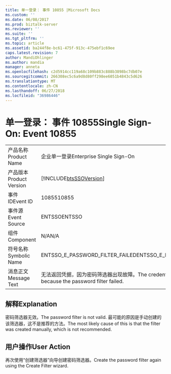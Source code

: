 ```yaml
---
title: 单一登录： 事件 10855 |Microsoft Docs
ms.custom: ''
ms.date: 06/08/2017
ms.prod: biztalk-server
ms.reviewer: ''
ms.suite: ''
ms.tgt_pltfrm: ''
ms.topic: article
ms.assetid: ba244f8e-bc61-475f-913c-475ebf1c69ee
caps.latest.revision: 7
author: MandiOhlinger
ms.author: mandia
manager: anneta
ms.openlocfilehash: c2d5914cc119a68c109b883c888b3898bc7db07e
ms.sourcegitcommit: 266308ec5c6a9d8d80ff298ee6051b4843c5d626
ms.translationtype: MT
ms.contentlocale: zh-CN
ms.lasthandoff: 06/27/2018
ms.locfileid: "36986446"
---
```

# <a name="single-sign-on-event-10855"></a><span data-ttu-id="9c102-102">单一登录： 事件 10855</span><span class="sxs-lookup"><span data-stu-id="9c102-102">Single Sign-On: Event 10855</span></span>

|                 |                                                                        |
|-----------------|------------------------------------------------------------------------|
|  <span data-ttu-id="9c102-103">产品名称</span><span class="sxs-lookup"><span data-stu-id="9c102-103">Product Name</span></span>   |                       <span data-ttu-id="9c102-104">企业单一登录</span><span class="sxs-lookup"><span data-stu-id="9c102-104">Enterprise Single Sign-On</span></span>                        |
| <span data-ttu-id="9c102-105">产品版本</span><span class="sxs-lookup"><span data-stu-id="9c102-105">Product Version</span></span> |       [!INCLUDE[btsSSOVersion](../includes/btsssoversion-md.md)]       |
|    <span data-ttu-id="9c102-106">事件 ID</span><span class="sxs-lookup"><span data-stu-id="9c102-106">Event ID</span></span>     |                                 <span data-ttu-id="9c102-107">10855</span><span class="sxs-lookup"><span data-stu-id="9c102-107">10855</span></span>                                  |
|  <span data-ttu-id="9c102-108">事件源</span><span class="sxs-lookup"><span data-stu-id="9c102-108">Event Source</span></span>   |                                 <span data-ttu-id="9c102-109">ENTSSO</span><span class="sxs-lookup"><span data-stu-id="9c102-109">ENTSSO</span></span>                                 |
|    <span data-ttu-id="9c102-110">组件</span><span class="sxs-lookup"><span data-stu-id="9c102-110">Component</span></span>    |                                  <span data-ttu-id="9c102-111">N/A</span><span class="sxs-lookup"><span data-stu-id="9c102-111">N/A</span></span>                                   |
|  <span data-ttu-id="9c102-112">符号名称</span><span class="sxs-lookup"><span data-stu-id="9c102-112">Symbolic Name</span></span>  |                    <span data-ttu-id="9c102-113">ENTSSO_E_PASSWORD_FILTER_FAILED</span><span class="sxs-lookup"><span data-stu-id="9c102-113">ENTSSO_E_PASSWORD_FILTER_FAILED</span></span>                     |
|  <span data-ttu-id="9c102-114">消息正文</span><span class="sxs-lookup"><span data-stu-id="9c102-114">Message Text</span></span>   | <span data-ttu-id="9c102-115">无法返回凭据，因为密码筛选器出现故障。</span><span class="sxs-lookup"><span data-stu-id="9c102-115">The credentials cannot be returned because the password filter failed.</span></span> |

## <a name="explanation"></a><span data-ttu-id="9c102-116">解释</span><span class="sxs-lookup"><span data-stu-id="9c102-116">Explanation</span></span>  
 <span data-ttu-id="9c102-117">密码筛选器无效。</span><span class="sxs-lookup"><span data-stu-id="9c102-117">The password filter is not valid.</span></span> <span data-ttu-id="9c102-118">最可能的原因是手动创建的该筛选器，这不是推荐的方法。</span><span class="sxs-lookup"><span data-stu-id="9c102-118">The most likely cause of this is that the filter was created manually, which is not recommended.</span></span>  

## <a name="user-action"></a><span data-ttu-id="9c102-119">用户操作</span><span class="sxs-lookup"><span data-stu-id="9c102-119">User Action</span></span>  
 <span data-ttu-id="9c102-120">再次使用“创建筛选器”向导创建密码筛选器。</span><span class="sxs-lookup"><span data-stu-id="9c102-120">Create the password filter again using the Create Filter wizard.</span></span>